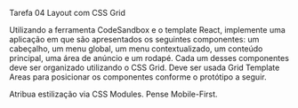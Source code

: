 Tarefa 04 Layout com CSS Grid

Utilizando a ferramenta CodeSandbox e o template React, implemente uma aplicação em que são apresentados os seguintes componentes: um cabeçalho, um menu global, um menu contextualizado, um conteúdo principal, uma área de anúncio e um rodapé.
Cada um desses componentes deve ser organizado utilizando o CSS Grid. 
Deve ser usada Grid Template Areas para posicionar os componentes conforme o protótipo a seguir.

Atribua estilização via CSS Modules.
Pense Mobile-First.